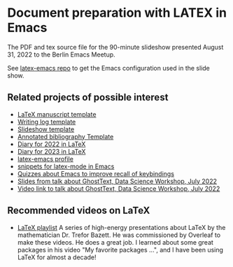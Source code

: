 # Document preparation with LATEX in Emacs

The PDF and tex source file for the 90-minute slideshow presented August 31, 2022 to the Berlin Emacs Meetup.

See [latex-emacs repo](https://github.com/MooersLab/latex-emacs) to get the Emacs configuration used in the slide show.


## Related projects of possible interest

- [LaTeX manuscript template](https://github.com/MooersLab/manuscriptInLaTeX/edit/main/README.md)
- [Writing log template](https://github.com/MooersLab/writingLogTemplate)
- [Slideshow template](https://github.com/MooersLab/slideshowTemplateLaTeX)
- [Annotated bibliography Template](https://github.com/MooersLab/annotatedBibliography)
- [Diary for 2022 in LaTeX](https://github.com/MooersLab/diary2022inLaTeX)
- [Diary for 2023 in LaTeX](https://github.com/MooersLab/diary2023inLaTeX)
- [latex-emacs profile](https://github.com/MooersLab/latex-emacs)
- [snippets for latex-mode in Emacs](https://github.com/MooersLab/snippet-latex-mode)
- [Quizzes about Emacs to improve recall of keybindings](https://github.com/MooersLab/qemacs)
- [Slides from talk about GhostText, Data Science Workshop, July 2022](https://github.com/MooersLab/DSW22ghosttext)
- [Video link to talk about GhostText, Data Science Workshop, July 2022](https://mediasite.ouhsc.edu/Mediasite/Channel/python/watch/4da0872f028c4255ae12935655e911321d)

## Recommended videos on LaTeX

- [LaTeX playlist](https://www.youtube.com/watch?v=Jp0lPj2-DQA&list=PLHXZ9OQGMqxcWWkx2DMnQmj5os2X5ZR73) A series of high-energy presentations about LaTeX by the mathematician Dr. Trefor Bazett. He was commissioned by Overleaf to make these videos. He does a great job. I learned about some great packages in his video "My favorite packages ...", and I have been using LaTeX for almost a decade!
